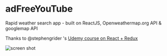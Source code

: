 # adFreeYouTube
Rapid weather search app - built on ReactJS, Openweathermap.org API & googlemap API

Thanks to @stephengrider 's [Udemy course on React + Redux](https://www.udemy.com/react-redux)

![screen shot](screenshot.png "Sreenshot")
